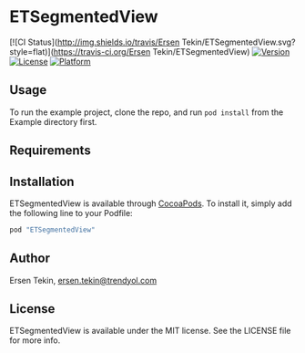 # ETSegmentedView

[![CI Status](http://img.shields.io/travis/Ersen Tekin/ETSegmentedView.svg?style=flat)](https://travis-ci.org/Ersen Tekin/ETSegmentedView)
[![Version](https://img.shields.io/cocoapods/v/ETSegmentedView.svg?style=flat)](http://cocoapods.org/pods/ETSegmentedView)
[![License](https://img.shields.io/cocoapods/l/ETSegmentedView.svg?style=flat)](http://cocoapods.org/pods/ETSegmentedView)
[![Platform](https://img.shields.io/cocoapods/p/ETSegmentedView.svg?style=flat)](http://cocoapods.org/pods/ETSegmentedView)

## Usage

To run the example project, clone the repo, and run `pod install` from the Example directory first.

## Requirements

## Installation

ETSegmentedView is available through [CocoaPods](http://cocoapods.org). To install
it, simply add the following line to your Podfile:

```ruby
pod "ETSegmentedView"
```

## Author

Ersen Tekin, ersen.tekin@trendyol.com

## License

ETSegmentedView is available under the MIT license. See the LICENSE file for more info.
